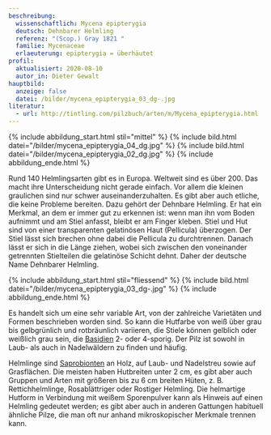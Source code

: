 ```yaml
---
beschreibung:
  wissenschaftlich: Mycena epipterygia
  deutsch: Dehnbarer Helmling
  referenz: "(Scop.) Gray 1821 "
  familie: Mycenaceae
  erlaeuterung: epipterygia = überhäutet
profil:
  aktualisiert: 2020-08-10
  autor_in: Dieter Gewalt
hauptbild:
  anzeige: false
  datei: /bilder/mycena_epipterygia_03_dg-.jpg
literatur:
  - url: http://tintling.com/pilzbuch/arten/m/Mycena_epipterygia.html
---
```

{% include abbildung_start.html stil="mittel" %}
{% include bild.html datei="/bilder/mycena_epipterygia_04_dg.jpg" %}
{% include bild.html datei="/bilder/mycena_epipterygia_02_dg.jpg" %}
{% include abbildung_ende.html %}

Rund 140 Helmlingsarten gibt es in Europa. Weltweit sind es über 200. Das macht ihre Unterscheidung nicht gerade einfach. Vor allem die kleinen graulichen sind nur schwer auseinanderzuhalten. Es gibt aber auch etliche, die keine Probleme bereiten. Dazu gehört der Dehnbare Helmling. Er hat ein Merkmal, an dem er immer gut zu erkennen ist: wenn man ihn vom Boden aufnimmt und am Stiel anfasst, bleibt er am Finger kleben. Stiel und Hut sind von einer transparenten gelatinösen Haut (Pellicula) überzogen. Der Stiel lässt sich brechen ohne dabei die Pellicula zu durchtrennen. Danach lässt er sich in die Länge ziehen, wobei sich zwischen den voneinander getrennten Stielteilen die gelatinöse Schicht dehnt. Daher der deutsche Name Dehnbarer Helmling.

{% include abbildung_start.html stil="fliessend" %}
{% include bild.html datei="/bilder/mycena_epipterygia_03_dg-.jpg" %}
{% include abbildung_ende.html %}

Es handelt sich um eine sehr variable Art, von der zahlreiche Varietäten und Formen beschrieben worden sind. So kann die Hutfarbe von weiß über grau bis gelbgrünlich und rotbräunlich variieren, die Stiele können gelblich oder weißlich grau sein, die [Basidien](Basidien "Glossar") 2- oder 4-sporig. Der Pilz ist sowohl in Laub- als auch in Nadelwäldern zu finden und häufig.

Helmlinge sind [Saprobionten](Saprobiont "Glossar") an Holz, auf Laub- und Nadelstreu sowie auf Grasflächen. Die meisten haben Hutbreiten unter 2 cm, es gibt aber auch Gruppen und Arten mit größeren bis zu 6 cm breiten Hüten, z. B. Rettichhelmlinge, Rosablättriger oder Rostiger Helmling. Die helmartige Hutform in Verbindung mit weißem Sporenpulver kann als Hinweis auf einen Helmling gedeutet werden; es gibt aber auch in anderen Gattungen habituell ähnliche Pilze, die man oft nur anhand mikroskopischer Merkmale trennen kann.
